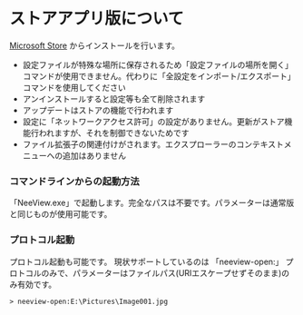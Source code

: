 # ストアアプリ版について

[Microsoft Store](https://www.microsoft.com/store/apps/9p24z53hc1jr) からインストールを行います。  

* 設定ファイルが特殊な場所に保存されるため「設定ファイルの場所を開く」コマンドが使用できません。代わりに「全設定をインポート/エクスポート」コマンドを使用してください
* アンインストールすると設定等も全て削除されます
* アップデートはストアの機能で行われます
* 設定に「ネットワークアクセス許可」の設定がありません。更新がストア機能行われますが、それを制御できないためです
* ファイル拡張子の関連付けがされます。エクスプローラーのコンテキストメニューへの追加はありません

### コマンドラインからの起動方法

「NeeView.exe」で起動します。完全なパスは不要です。パラメーターは通常版と同じものが使用可能です。

### プロトコル起動

プロトコル起動も可能です。
現状サポートしているのは 「neeview-open:」 プロトコルのみで、パラメーターはファイルパス(URIエスケープせずそのまま)のみ有効です。

    > neeview-open:E:\Pictures\Image001.jpg
